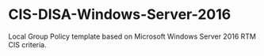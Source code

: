 # CIS-DISA-Windows-Server-2016
Local Group Policy template based on Microsoft Windows Server 2016 RTM CIS criteria.
